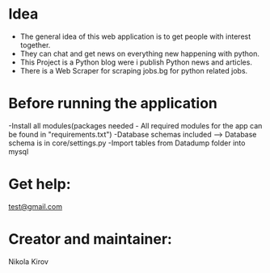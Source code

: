 # Idea
* The general idea of this web application is to get people with interest together.
* They can chat and get news on everything new happening with python.
* This Project is a Python blog were i publish Python news and articles.
* There is a Web Scraper for scraping jobs.bg for python related jobs.
# Before running the application
-Install all modules(packages needed - All required modules for the app can be found in "requirements.txt") 
-Database schemas included --> Database schema is in core/settings.py
-Import tables from Datadump folder into mysql
# Get help:
test@gmail.com
# Creator and maintainer:
Nikola Kirov
